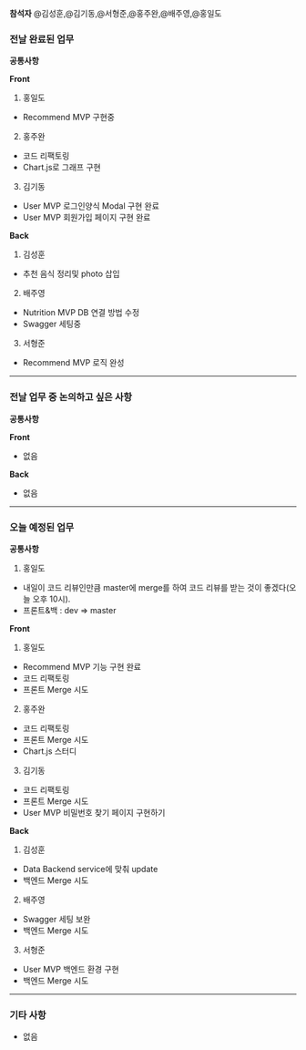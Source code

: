 **참석자** @김성훈,@김기동,@서형준,@홍주완,@배주영,@홍일도

### 전날 완료된 업무
**공통사항**

**Front**
1. 홍일도
- Recommend MVP 구현중
2. 홍주완
- 코드 리팩토링
- Chart.js로 그래프 구현
3. 김기동
- User MVP 로그인양식 Modal 구현 완료
- User MVP 회원가입 페이지 구현 완료

**Back**
1. 김성훈
- 추천 음식 정리및 photo 삽입
2. 배주영
- Nutrition MVP DB 연결 방법 수정
- Swagger 세팅중
3. 서형준
- Recommend MVP 로직 완성

<hr>

### 전날 업무 중 논의하고 싶은 사항
**공통사항**

**Front**
- 없음

**Back**
- 없음

<hr>

### 오늘 예정된 업무
**공통사항**
1. 홍일도
- 내일이 코드 리뷰인만큼 master에 merge를 하여 코드 리뷰를 받는 것이 좋겠다(오늘 오후 10시).
- 프론트&백 : dev => master

**Front**
1. 홍일도
- Recommend MVP 기능 구현 완료
- 코드 리팩토링
- 프론트 Merge 시도
2. 홍주완
- 코드 리팩토링
- 프론트 Merge 시도
- Chart.js 스터디
3. 김기동
- 코드 리팩토링
- 프론트 Merge 시도
- User MVP 비밀번호 찾기 페이지 구현하기

**Back**
1. 김성훈
- Data Backend service에 맞춰 update
- 백엔드 Merge 시도
2. 배주영
- Swagger 세팅 보완
- 백엔드 Merge 시도
3. 서형준
- User MVP 백엔드 환경 구현
- 백엔드 Merge 시도

<hr>

### 기타 사항
- 없음